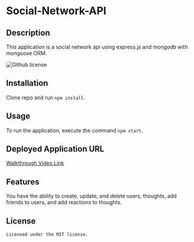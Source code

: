 # Social-Network-API

  ## Description

  This application is a social network api using express.js and mongodb with mongoose ORM.
  
  
  ![Github license](https://img.shields.io/badge/license-MIT-blue.svg)
 
  ## Installation
  Clone repo and run `npm install`.

  ## Usage
  To run the application, execute the command `npm start`.

  ## <a id="Link"></a>Deployed Application URL
  
  [Walkthrough Video Link](https://youtu.be/e8dnsdJC9Ps)

  ## Features
  You have the ability to create, update, and delete users, thoughts, add friends to users, and add reactions to thoughts.

  ## License
    Licensed under the MIT license.